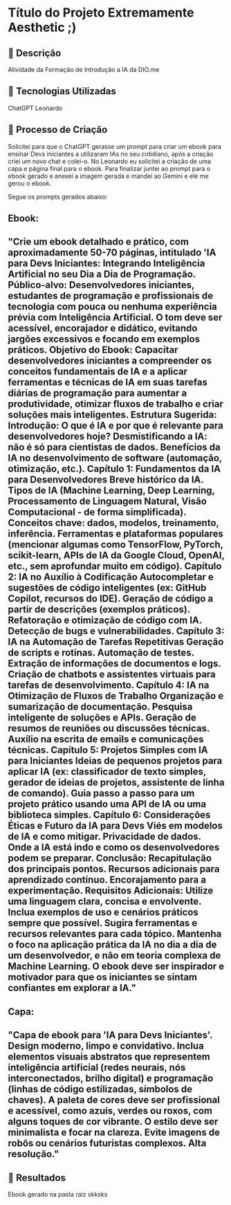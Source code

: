 # Título do Projeto Extremamente Aesthetic ;)

## 📒 Descrição
Atividade da Formação de Introdução a IA da DIO.me

## 🤖 Tecnologias Utilizadas
ChatGPT
Leonardo

## 🧐 Processo de Criação
Solicitei para que o ChatGPT gerasse um prompt para criar um ebook para ensinar Devs iniciantes a utilizaram IAs no seu cotidiano, após a criação criei um novo chat e colei-o. No Leonardo eu solicitei a criação de uma capa e página final para o ebook. Para finalizar juntei ao prompt para o ebook gerado e anexei a imagem gerada e mandei ao Gemini e ele me gerou o ebook.

Segue os prompts gerados abaixo:

Ebook:
---
"Crie um ebook detalhado e prático, com aproximadamente 50-70 páginas, intitulado 'IA para Devs Iniciantes: Integrando Inteligência Artificial no seu Dia a Dia de Programação.
Público-alvo: Desenvolvedores iniciantes, estudantes de programação e profissionais de tecnologia com pouca ou nenhuma experiência prévia com Inteligência Artificial. O tom deve ser acessível, encorajador e       didático, evitando jargões excessivos e focando em exemplos práticos.
Objetivo do Ebook: Capacitar desenvolvedores iniciantes a compreender os conceitos fundamentais de IA e a aplicar ferramentas e técnicas de IA em suas tarefas diárias de programação para aumentar a               produtividade, otimizar fluxos de trabalho e criar soluções mais inteligentes.
Estrutura Sugerida:
Introdução:
O que é IA e por que é relevante para desenvolvedores hoje?
Desmistificando a IA: não é só para cientistas de dados.
Benefícios da IA no desenvolvimento de software (automação, otimização, etc.).
Capítulo 1: Fundamentos da IA para Desenvolvedores
Breve histórico da IA.
Tipos de IA (Machine Learning, Deep Learning, Processamento de Linguagem Natural, Visão Computacional - de forma simplificada).
Conceitos chave: dados, modelos, treinamento, inferência.
Ferramentas e plataformas populares (mencionar algumas como TensorFlow, PyTorch, scikit-learn, APIs de IA da Google Cloud, OpenAI, etc., sem aprofundar muito em código).
Capítulo 2: IA no Auxílio à Codificação
Autocompletar e sugestões de código inteligentes (ex: GitHub Copilot, recursos do IDE).
Geração de código a partir de descrições (exemplos práticos).
Refatoração e otimização de código com IA.
Detecção de bugs e vulnerabilidades.
Capítulo 3: IA na Automação de Tarefas Repetitivas
Geração de scripts e rotinas.
Automação de testes.
Extração de informações de documentos e logs.
Criação de chatbots e assistentes virtuais para tarefas de desenvolvimento.
Capítulo 4: IA na Otimização de Fluxos de Trabalho
Organização e sumarização de documentação.
Pesquisa inteligente de soluções e APIs.
Geração de resumos de reuniões ou discussões técnicas.
Auxílio na escrita de emails e comunicações técnicas.
Capítulo 5: Projetos Simples com IA para Iniciantes
Ideias de pequenos projetos para aplicar IA (ex: classificador de texto simples, gerador de ideias de projetos, assistente de linha de comando).
Guia passo a passo para um projeto prático usando uma API de IA ou uma biblioteca simples.
Capítulo 6: Considerações Éticas e Futuro da IA para Devs
Viés em modelos de IA e como mitigar.
Privacidade de dados.
Onde a IA está indo e como os desenvolvedores podem se preparar.
Conclusão:
Recapitulação dos principais pontos.
Recursos adicionais para aprendizado contínuo.
Encorajamento para a experimentação.
Requisitos Adicionais:
Utilize uma linguagem clara, concisa e envolvente.
Inclua exemplos de uso e cenários práticos sempre que possível.
Sugira ferramentas e recursos relevantes para cada tópico.
Mantenha o foco na aplicação prática da IA no dia a dia de um desenvolvedor, e não em teoria complexa de Machine Learning.
O ebook deve ser inspirador e motivador para que os iniciantes se sintam confiantes em explorar a IA."
---

Capa:
---
"Capa de ebook para 'IA para Devs Iniciantes'. Design moderno, limpo e convidativo. Inclua elementos visuais abstratos que representem inteligência artificial (redes neurais, nós interconectados, brilho digital) e programação (linhas de código estilizadas, símbolos de chaves). A paleta de cores deve ser profissional e acessível, como azuis, verdes ou roxos, com alguns toques de cor vibrante. O estilo deve ser minimalista e focar na clareza. Evite imagens de robôs ou cenários futuristas complexos. Alta resolução."
---

## 🚀 Resultados
Ebook gerado na pasta raiz skksks
